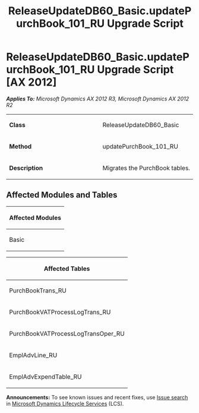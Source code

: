 ﻿---
title: ReleaseUpdateDB60_Basic.updatePurchBook_101_RU Upgrade Script
TOCTitle: ReleaseUpdateDB60_Basic.updatePurchBook_101_RU Upgrade Script
ms:assetid: 93e4b3ae-292a-9296-2dd6-9252c532f3c3
ms:mtpsurl: https://msdn.microsoft.com/en-us/library/JJ686132(v=AX.60)
ms:contentKeyID: 49709836
ms.date: 05/18/2015
mtps_version: v=AX.60
---

# ReleaseUpdateDB60\_Basic.updatePurchBook\_101\_RU Upgrade Script [AX 2012]


_**Applies To:** Microsoft Dynamics AX 2012 R3, Microsoft Dynamics AX 2012 R2_

<table>
<colgroup>
<col style="width: 50%" />
<col style="width: 50%" />
</colgroup>
<tbody>
<tr class="odd">
<td><p><strong>Class</strong></p></td>
<td><p>ReleaseUpdateDB60_Basic</p></td>
</tr>
<tr class="even">
<td><p><strong>Method</strong></p></td>
<td><p>updatePurchBook_101_RU</p></td>
</tr>
<tr class="odd">
<td><p><strong>Description</strong></p></td>
<td><p>Migrates the PurchBook tables.</p></td>
</tr>
</tbody>
</table>


## Affected Modules and Tables

<table>
<colgroup>
<col style="width: 100%" />
</colgroup>
<thead>
<tr class="header">
<th><p>Affected Modules</p></th>
</tr>
</thead>
<tbody>
<tr class="odd">
<td><p>Basic</p></td>
</tr>
</tbody>
</table>


<table>
<colgroup>
<col style="width: 100%" />
</colgroup>
<thead>
<tr class="header">
<th><p>Affected Tables</p></th>
</tr>
</thead>
<tbody>
<tr class="odd">
<td><p>PurchBookTrans_RU</p></td>
</tr>
<tr class="even">
<td><p>PurchBookVATProcessLogTrans_RU</p></td>
</tr>
<tr class="odd">
<td><p>PurchBookVATProcessLogTransOper_RU</p></td>
</tr>
<tr class="even">
<td><p>EmplAdvLine_RU</p></td>
</tr>
<tr class="odd">
<td><p>EmplAdvExpendTable_RU</p></td>
</tr>
</tbody>
</table>

  
**Announcements:** To see known issues and recent fixes, use [Issue search](http://go.microsoft.com/fwlink/?linkid=389258) in [Microsoft Dynamics Lifecycle Services](http://go.microsoft.com/fwlink/?linkid=306505) (LCS).

